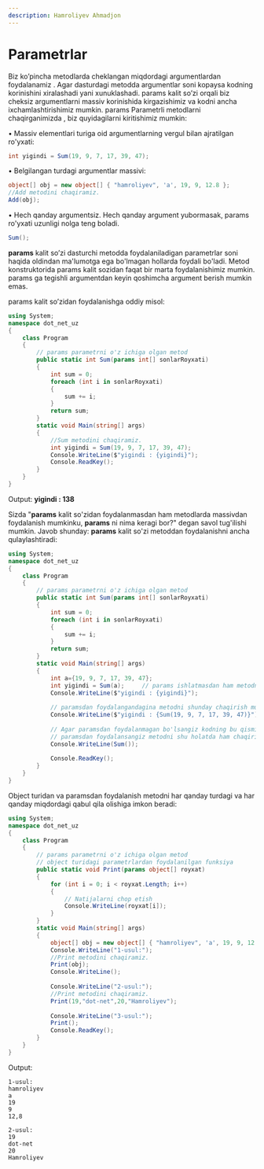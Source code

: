 ```yaml
---
description: Hamroliyev Ahmadjon
---
```

# Parametrlar

Biz ko’pincha metodlarda cheklangan miqdordagi argumentlardan foydalanamiz . Agar dasturdagi metodda argumentlar soni kopaysa kodning korinishini xiralashadi yani xunuklashadi. params kalit so’zi orqali biz cheksiz argumentlarni massiv korinishida kirgazishimiz va kodni ancha ixchamlashtirishimiz mumkin.
params Parametrli metodlarni chaqirganimizda , biz quyidagilarni kiritishimiz mumkin:

•	Massiv elementlari turiga oid argumentlarning vergul bilan ajratilgan ro'yxati:
```csharp
int yigindi = Sum(19, 9, 7, 17, 39, 47);
```

•	Belgilangan turdagi argumentlar massivi:
```csharp
object[] obj = new object[] { "hamroliyev", 'a', 19, 9, 12.8 };
//Add metodini chaqiramiz.
Add(obj);
```
•	Hech qanday argumentsiz. Hech qanday argument yubormasak, params ro'yxati uzunligi nolga teng boladi.
```csharp
Sum();
```

**params** kalit so’zi dasturchi metodda foydalaniladigan parametrlar soni haqida oldindan ma'lumotga ega bo'lmagan hollarda foydali bo'ladi. Metod konstruktorida params kalit sozidan faqat bir marta foydalanishimiz mumkin. params ga tegishli argumentdan keyin qoshimcha argument berish mumkin emas. 

params kalit so’zidan foydalanishga oddiy misol:
```csharp
using System;
namespace dot_net_uz
{
    class Program
    {
        // params parametrni o'z ichiga olgan metod
        public static int Sum(params int[] sonlarRoyxati)
        {
            int sum = 0;
            foreach (int i in sonlarRoyxati)
            {
                sum += i;
            }
            return sum;
        }
        static void Main(string[] args)
        {
            //Sum metodini chaqiramiz.
            int yigindi = Sum(19, 9, 7, 17, 39, 47);
            Console.WriteLine($"yigindi : {yigindi}");
            Console.ReadKey();
        }        
    }
}
```
Output:  **yigindi : 138**

Sizda "**params** kalit so'zidan foydalanmasdan ham metodlarda massivdan foydalanish mumkinku, **params** ni nima keragi bor?" degan savol tug'ilishi mumkin. Javob shunday: **params** kalit so'zi metoddan foydalanishni ancha qulaylashtiradi:
```csharp
using System;
namespace dot_net_uz
{
    class Program
    {
        // params parametrni o'z ichiga olgan metod
        public static int Sum(params int[] sonlarRoyxati)
        {
            int sum = 0;
            foreach (int i in sonlarRoyxati)
            {
                sum += i;
            }
            return sum;
        }
        static void Main(string[] args)
        {
            int a={19, 9, 7, 17, 39, 47};
            int yigindi = Sum(a);     // params ishlatmasdan ham metodni bu usulda chaqirish mumkin edi
            Console.WriteLine($"yigindi : {yigindi}");
            
            // paramsdan foydalangandagina metodni shunday chaqirish mumkin:
            Console.WriteLine($"yigindi : {Sum(19, 9, 7, 17, 39, 47)}");
            
            // Agar paramsdan foydalanmagan bo'lsangiz kodning bu qismida xatolik yuzaga keladi,
            // paramsdan foydalansangiz metodni shu holatda ham chaqirish mumkin
            Console.WriteLine(Sum());
            
            Console.ReadKey();
        }        
    }
}
```

Object turidan va paramsdan foydalanish metodni har qanday turdagi va har qanday miqdordagi qabul qila olishiga imkon beradi:
```csharp
using System;
namespace dot_net_uz
{
    class Program
    {
        // params parametrni o'z ichiga olgan metod
        // object turidagi parametrlardan foydalanilgan funksiya
        public static void Print(params object[] royxat)
        {
            for (int i = 0; i < royxat.Length; i++)
            {
                // Natijalarni chop etish
                Console.WriteLine(royxat[i]);
            }
        }
        static void Main(string[] args)
        {
            object[] obj = new object[] { "hamroliyev", 'a', 19, 9, 12.8 };
            Console.WriteLine("1-usul:");
            //Print metodini chaqiramiz.
            Print(obj);
            Console.WriteLine();
            
            Console.WriteLine("2-usul:");
            //Print metodini chaqiramiz.
            Print(19,"dot-net",20,"Hamroliyev");
            
            Console.WriteLine("3-usul:");
            Print();
            Console.ReadKey();
        }        
    }
}
```
Output:
```
1-usul:
hamroliyev
a
19
9
12,8

2-usul:
19
dot-net
20
Hamroliyev
```
